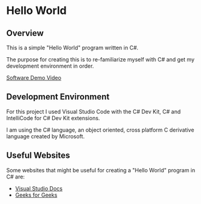 # Hello World

## Overview

This is a simple "Hello World" program written in C#.

The purpose for creating this is to re-familiarize myself with C# and get my development environment in order.

[Software Demo Video](https://youtu.be/bNdCsAs5ImU)

## Development Environment

For this project I used Visual Studio Code with the C# Dev Kit, C# and IntelliCode for C# Dev Kit extensions.

I am using the C# language, an object oriented, cross platform C derivative language created by Microsoft.

## Useful Websites

Some websites that might be useful for creating a "Hello World" program in C# are:

* [Visual Studio Docs](https://code.visualstudio.com/docs/csharp/get-started)
* [Geeks for Geeks](https://www.geeksforgeeks.org/hello-world-in-c-sharp/)
